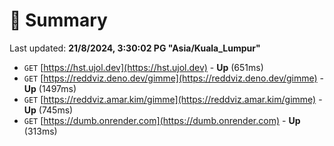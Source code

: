 # 📖 Summary
Last updated: **21/8/2024, 3:30:02 PG "Asia/Kuala_Lumpur"**

- `GET` [https://hst.ujol.dev](https://hst.ujol.dev) - **Up** (651ms)
- `GET` [https://reddviz.deno.dev/gimme](https://reddviz.deno.dev/gimme) - **Up** (1497ms)
- `GET` [https://reddviz.amar.kim/gimme](https://reddviz.amar.kim/gimme) - **Up** (745ms)
- `GET` [https://dumb.onrender.com](https://dumb.onrender.com) - **Up** (313ms)
